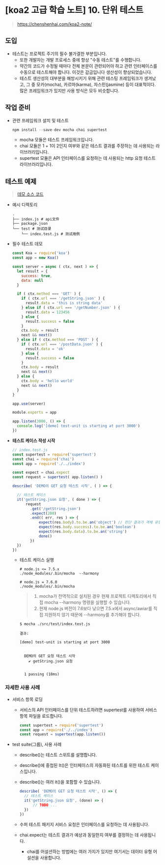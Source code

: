 # [koa2 고급 학습 노트] 10. 단위 테스트

> https://chenshenhai.com/koa2-note/



## 도입

- 테스트는 프로젝트 주기의 필수 불가결한 부분입니다. 
  - 또한 개발자는 개발 프로세스 중에 항상 "수동 테스트"를 수행합니다. 
  - 약간의 코드가 수정될 때마다 전체 본문이 관련되어야 하고 관련 인터페이스를 수동으로 테스트해야 합니다. 이것은 감금입니다 생산성이 향상되었습니다. 
  - 테스트 생산성의 대부분을 해방시키기 위해 관련 테스팅 프레임워크가 생겨났고, 그 중 모카(mocha), 카르마(karma), 자스민(jasmine) 등이 대표적이다. 많은 프레임워크가 있지만 사용 방식은 모두 비슷합니다.



## 작업 준비

- 관련 프레임워크 설치 및 테스트

  ```javascript
  npm install --save-dev mocha chai supertest
  ```

  - mocha 모듈은 테스트 프레임워크입니다.
  - chai 모듈은 1 + 1이 2인지 여부와 같은 테스트 결과를 주장하는 데 사용되는 라이브러리입니다.
  - supertest 모듈은 API 인터페이스를 요청하는 데 사용되는 http 요청 테스트 라이브러리입니다.





## 테스트 예제

> [데모 소스 코드](https://github.com/ChenShenhai/koa2-note/blob/master/demo/test-unit/)

- 예시 디렉토리

  ```
  .
  ├── index.js # api文件
  ├── package.json
  └── test # 测试目录
      └── index.test.js # 测试用例
  ```

- 필수 테스트 데모

  ```javascript
  const Koa = require('koa')
  const app = new Koa()
  
  const server = async ( ctx, next ) => {
    let result = {
      success: true,
      data: null
    }
  
    if ( ctx.method === 'GET' ) { 
      if ( ctx.url === '/getString.json' ) {
        result.data = 'this is string data'
      } else if ( ctx.url === '/getNumber.json' ) {
        result.data = 123456
      } else {
        result.success = false
      }
      ctx.body = result
      next && next()
    } else if ( ctx.method === 'POST' ) {
      if ( ctx.url === '/postData.json' ) {
        result.data = 'ok'
      } else {
        result.success = false
      }
      ctx.body = result
      next && next()
    } else {
      ctx.body = 'hello world'
      next && next()
    }
  }
  
  app.use(server)
  
  module.exports = app
  
  app.listen(3000, () => {
    console.log('[demo] test-unit is starting at port 3000')
  })
  ```



- **테스트 케이스 작성 시작**

  ```javascript
  // index.test.js
  const supertest = require('supertest')
  const chai = require('chai')
  const app = require('./../index')
  
  const expect = chai.expect
  const request = supertest( app.listen() )
  
  describe( 'DEMO의 GET 요청 테스트 시작', ( ) => {
  
    // 테스트 케이스
    it('getString.json 요청', ( done ) => {
        request
          .get('/getString.json')
          .expect(200)
          .end(( err, res ) => {
              expect(res.body).to.be.an('object') // 판단 결과가 객체 유형인지 확인
              expect(res.body.success).to.be.an('boolean')
              expect(res.body.data).to.be.an('string')
              done()
          })
    })
  })
  ```

  - 테스트 케이스 실행

    ```shell
    # node.js <= 7.5.x
    ./node_modules/.bin/mocha  --harmony
    
    # node.js = 7.6.0
    ./node_modules/.bin/mocha
    ```

    > 1. mocha가 전역적으로 설치된 경우 현재 프로젝트 디렉토리에서 직접 mocha --harmony 명령을 실행할 수 있습니다.
    > 2. 현재 node.js 버전이 7.6보다 낮으면 7.5.x에서 async/awiar를 직접 지원하지 않기 때문에 --harmony를 추가해야 합니다.

    ```shell
    $ mocha ./src/test/index.test.js 
    
    결과:
    
    [demo] test-unit is starting at port 3000
    
    
      DEMO의 GET 요청 테스트 시작
        ✔ getString.json 요청
    
    
      1 passing (18ms)
    ```

    

### 자세한 사용 사례

- 서비스 항목 로딩

  - 서비스의 API 인터페이스를 단위 테스트하려면 supertest를 사용하여 서비스 항목 파일을 로드합니다.

    ```javascript
    const supertest = require('supertest')
    const app = require('./../index')
    const request = supertest(app.listen())
    ```

- test suite(그룹), 사용 사례

  - describe()는 테스트 스위트를 설명합니다.

  - describe()에 중첩된 It()은 인터페이스의 자동화된 테스트를 위한 테스트 케이스입니다.

  - describe()는 여러 it()을 포함할 수 있습니다.

    ```javascript
    describe( 'DEMO의 GET 요청 테스트 시작', () => {
      // 테스트 케이스
      it('getString.json 요청', (done) => {
          // TODO ...
      })
    })
    ```

  - 수퍼 테스트 패키지 서비스 요청은 인터페이스를 요청하는 데 사용됩니다.

  - chai.expect는 테스트 결과가 예상과 동일한지 여부를 결정하는 데 사용됩니다.

    - chai를 어설션하는 방법에는 여러 가지가 있지만 여기서는 데이터 유형 어설션을 사용합니다.